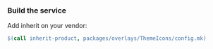 ### Build the service

Add inherit on your vendor:

```makefile
$(call inherit-product, packages/overlays/ThemeIcons/config.mk)
```
